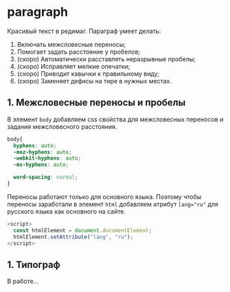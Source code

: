 # paragraph
Красивый текст в редимаг. 
Параграф умеет делать:
1. Включать межсловесные переносы;
1. Помогает задать расстояние у пробелов;
1. (скоро) Автоматически расставлять неразрывные пробелы;
1. (скоро) Исправляет мелкие опечатки;
1. (скоро) Приводит кавычки к правильному виду;
1. (скоро) Заменяет дефисы на тире в нужных местах.

## 1. Межсловесные переносы и пробелы

В элемент `body` добавляем css свойства для межсловесных переносов и задания межсловесного расстояния.
```css
body{
  hyphens: auto;
  -moz-hyphens: auto;
  -webkit-hyphens: auto;
  -ms-hyphens: auto;

  word-spacing: normal;
}
```

Переносы работают только для основного языка. Поэтому чтобы переносы заработали в элемент `html` добавляем атрибут `lang="ru"` для русского языка как основного на сайте.
```javascript
<script>
  const htmlElement = document.documentElement;
  htmlElement.setAttribute("lang", "ru");
</script>
```

## 1. Типограф
В работе...
<script src="https://raw.githubusercontent.com/typograf/jquery-typograf/gh-pages/autotypograf.vanilla.js"></script>

<!-- Типограф -->
<script>
  document.addEventListener('DOMContentLoaded', function() {
  	
    // Выбираем весь DOM
  	const htmlElement = document.documentElement.typograf();
    
    
  }, false);
</script>






<!-- Вставляем новый объект в нутрь существующего -->
<script>
  document.addEventListener('DOMContentLoaded', function() {
  
    // Создаем новый элемент
    var div = document.createElement('div');
    div.className = "alert alert-success";
    div.innerHTML = "<strong>Ура!</strong> Вы прочитали это важное сообщение.";

    // Находим объект в который будем вставлять новый элемент
    var element = document.querySelector('[data-id="5cd6a16fe1fa4b788641b49a"]');

    // Вставляем элемент внутрь объекта
    element.appendChild(div);
    
  }, false);
</script>

<!-- Поиск и замена висящих предлогов через регулярные выражения -->
<script>
  document.addEventListener('DOMContentLoaded', function() {
  	
    // Выбираем весь DOM
  	const htmlElement = document.documentElement;
    
    
  }, false);
</script>